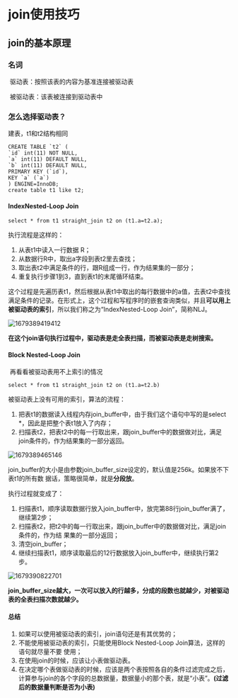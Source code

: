 # join使用技巧

## join的基本原理

### 名词

​	驱动表：按照该表的内容为基准连接被驱动表

​	被驱动表：该表被连接到驱动表中



### 怎么选择驱动表？

建表，t1和t2结构相同

```mysql
CREATE TABLE `t2` (
`id` int(11) NOT NULL,
`a` int(11) DEFAULT NULL,
`b` int(11) DEFAULT NULL,
PRIMARY KEY (`id`),
KEY `a` (`a`)
) ENGINE=InnoDB;
create table t1 like t2;	
```

#### IndexNested-Loop Join

```mysql
select * from t1 straight_join t2 on (t1.a=t2.a);
```

执行流程是这样的：

1. 从表t1中读入一行数据 R；
2. 从数据行R中，取出a字段到表t2里去查找；
3. 取出表t2中满足条件的行，跟R组成一行，作为结果集的一部分；
4. 重复执行步骤1到3，直到表t1的末尾循环结束。



​	这个过程是先遍历表t1，然后根据从表t1中取出的每行数据中的a值，去表t2中查找满足条件的记录。在形式上，这个过程和写程序时的嵌套查询类似，并且**可以用上被驱动表的索引**，所以我们称之为“IndexNested-Loop Join”，简称NLJ。

![1679389419412](C:\Users\Chenhui\AppData\Roaming\Typora\typora-user-images\1679389419412.png)

​	**在这个join语句执行过程中，驱动表是走全表扫描，而被驱动表是走树搜索。**



#### Block Nested-Loop Join

​	再看看被驱动表用不上索引的情况

```mysql
select * from t1 straight_join t2 on (t1.a=t2.b)
```

被驱动表上没有可用的索引，算法的流程：
1. 把表t1的数据读入线程内存join_buffer中，由于我们这个语句中写的是select *，因此是把整个表t1放入了内存；
2. 扫描表t2，把表t2中的每一行取出来，跟join_buffer中的数据做对比，满足join条件的，作为结果集的一部分返回。

![1679389465146](C:\Users\Chenhui\AppData\Roaming\Typora\typora-user-images\1679389465146.png)

​	join_buffer的大小是由参数join_buffer_size设定的，默认值是256k。如果放不下表t1的所有数
据话，策略很简单，就是**分段放**。

执行过程就变成了：

1. 扫描表t1，顺序读取数据行放入join_buffer中，放完第88行join_buffer满了，继续第2步；
2. 扫描表t2，把t2中的每一行取出来，跟join_buffer中的数据做对比，满足join条件的，作为结
果集的一部分返回；
3. 清空join_buffer；
4. 继续扫描表t1，顺序读取最后的12行数据放入join_buffer中，继续执行第2步。

![1679390822701](C:\Users\Chenhui\AppData\Roaming\Typora\typora-user-images\1679390822701.png)

**join_buffer_size越大，一次可以放入的行越多，分成的段数也就越少，对被驱动表的全表扫描次数就越少。**



#### 总结

1. 如果可以使用被驱动表的索引，join语句还是有其优势的；
2. 不能使用被驱动表的索引，只能使用Block Nested-Loop Join算法，这样的语句就尽量不要
使用；
3. 在使用join的时候，应该让小表做驱动表。
4. 在决定哪个表做驱动表的时候，应该是两个表按照各自的条件过滤完成之后，计算参与join的各个字段的总数据量，数据量小的那个表，就是“小表”。**(过滤后的数据量判断是否为小表)**

